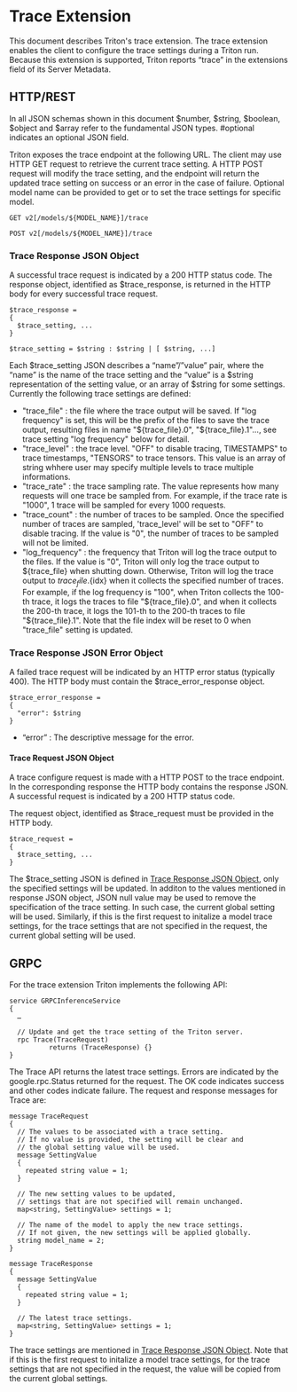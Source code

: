 <!--
# Copyright (c) 2022, NVIDIA CORPORATION & AFFILIATES. All rights reserved.
#
# Redistribution and use in source and binary forms, with or without
# modification, are permitted provided that the following conditions
# are met:
#  * Redistributions of source code must retain the above copyright
#    notice, this list of conditions and the following disclaimer.
#  * Redistributions in binary form must reproduce the above copyright
#    notice, this list of conditions and the following disclaimer in the
#    documentation and/or other materials provided with the distribution.
#  * Neither the name of NVIDIA CORPORATION nor the names of its
#    contributors may be used to endorse or promote products derived
#    from this software without specific prior written permission.
#
# THIS SOFTWARE IS PROVIDED BY THE COPYRIGHT HOLDERS ``AS IS'' AND ANY
# EXPRESS OR IMPLIED WARRANTIES, INCLUDING, BUT NOT LIMITED TO, THE
# IMPLIED WARRANTIES OF MERCHANTABILITY AND FITNESS FOR A PARTICULAR
# PURPOSE ARE DISCLAIMED.  IN NO EVENT SHALL THE COPYRIGHT OWNER OR
# CONTRIBUTORS BE LIABLE FOR ANY DIRECT, INDIRECT, INCIDENTAL, SPECIAL,
# EXEMPLARY, OR CONSEQUENTIAL DAMAGES (INCLUDING, BUT NOT LIMITED TO,
# PROCUREMENT OF SUBSTITUTE GOODS OR SERVICES; LOSS OF USE, DATA, OR
# PROFITS; OR BUSINESS INTERRUPTION) HOWEVER CAUSED AND ON ANY THEORY
# OF LIABILITY, WHETHER IN CONTRACT, STRICT LIABILITY, OR TORT
# (INCLUDING NEGLIGENCE OR OTHERWISE) ARISING IN ANY WAY OUT OF THE USE
# OF THIS SOFTWARE, EVEN IF ADVISED OF THE POSSIBILITY OF SUCH DAMAGE.
-->

# Trace Extension

This document describes Triton's trace extension. The trace extension enables
the client to configure the trace settings during a Triton run. Because this
extension is supported, Triton reports “trace” in the extensions field of
its Server Metadata.

## HTTP/REST

In all JSON schemas shown in this document $number, $string, $boolean,
$object and $array refer to the fundamental JSON types. #optional
indicates an optional JSON field.

Triton exposes the trace endpoint at the following URL. The client may use
HTTP GET request to retrieve the current trace setting. A HTTP POST request
will modify the trace setting, and the endpoint will return the updated trace
setting on success or an error in the case of failure. Optional model name
can be provided to get or to set the trace settings for specific model.

```
GET v2[/models/${MODEL_NAME}]/trace

POST v2[/models/${MODEL_NAME}]/trace
```

### Trace Response JSON Object

A successful trace request is indicated by a 200 HTTP status
code. The response object, identified as $trace_response, is
returned in the HTTP body for every successful trace request.

```
$trace_response =
{
  $trace_setting, ...
}

$trace_setting = $string : $string | [ $string, ...]
```

Each $trace_setting JSON describes a “name”/”value” pair, where the “name” is
the name of the trace setting and the “value” is a $string representation of the
setting value, or an array of $string for some settings. Currently the following
trace settings are defined:

- "trace_file" : the file where the trace output will be saved. If
"log frequency" is set, this will be the prefix of the files to save the
trace output, resulting files in name "${trace_file}.0", "${trace_file}.1"...,
see trace setting "log frequency" below for detail.
- "trace_level" : the trace level. "OFF" to disable tracing,
TIMESTAMPS" to trace timestamps, "TENSORS" to trace tensors.
This value is an array of string whhere user may specify multiple levels to
trace multiple informations.
- "trace_rate" : the trace sampling rate. The value represents how many requests
will one trace be sampled from. For example, if the trace rate is "1000",
1 trace will be sampled for every 1000 requests.
- "trace_count" : the number of traces to be sampled. Once the specified number
of traces are sampled, 'trace_level' will be set to "OFF" to disable tracing.
If the value is "0", the number of traces to be sampled will not be limited.
- "log_frequency" : the frequency that Triton will log the
trace output to the files. If the value is "0", Triton will only log
the trace output to ${trace_file} when shutting down. Otherwise, Triton will log
the trace output to ${trace_file}.${idx} when it collects
the specified number of traces. For example, if the log frequency is "100",
when Triton collects the 100-th trace, it logs the traces to file
"${trace_file}.0", and when it collects the 200-th trace, it logs the 101-th to
the 200-th traces to file "${trace_file}.1". Note that the file index will be
reset to 0 when "trace_file" setting is updated.


### Trace Response JSON Error Object

A failed trace request will be indicated by an HTTP error status
(typically 400). The HTTP body must contain the
$trace_error_response object.

```
$trace_error_response =
{
  "error": $string
}
```

- “error” : The descriptive message for the error.

#### Trace Request JSON Object

A trace configure request is made with a HTTP POST to
the trace endpoint. In the corresponding response the HTTP body contains the
response JSON. A successful request is indicated by a 200 HTTP status code.

The request object, identified as $trace_request must be provided in the HTTP
body.

```
$trace_request =
{
  $trace_setting, ...
}
```

The $trace_setting JSON is defined in
[Trace Response JSON Object](#Trace-Response-JSON-bject), only the specified
settings will be updated. In additon to the values mentioned in response JSON
object, JSON null value may be used to remove the specification of
the trace setting. In such case, the current global setting will be used.
Similarly, if this is the first request to initalize a model trace settings,
for the trace settings that are not specified in the request, the current global
setting will be used.

## GRPC

For the trace extension Triton implements the following API:

```
service GRPCInferenceService
{
  …

  // Update and get the trace setting of the Triton server.
  rpc Trace(TraceRequest)
          returns (TraceResponse) {}
}
```

The Trace API returns the latest trace settings. Errors are indicated
by the google.rpc.Status returned for the request. The OK code
indicates success and other codes indicate failure. The request and
response messages for Trace are:

```
message TraceRequest
{
  // The values to be associated with a trace setting.
  // If no value is provided, the setting will be clear and
  // the global setting value will be used.
  message SettingValue
  {
    repeated string value = 1;
  }

  // The new setting values to be updated,
  // settings that are not specified will remain unchanged.
  map<string, SettingValue> settings = 1;

  // The name of the model to apply the new trace settings.
  // If not given, the new settings will be applied globally.
  string model_name = 2;
}

message TraceResponse
{
  message SettingValue
  {
    repeated string value = 1;
  }

  // The latest trace settings.
  map<string, SettingValue> settings = 1;
}
```

The trace settings are mentioned in
[Trace Response JSON Object](#Trace-Response-JSON-bject).
Note that if this is the first request to initalize
a model trace settings, for the trace settings that are not specified
in the request, the value will be copied from the current global settings.
